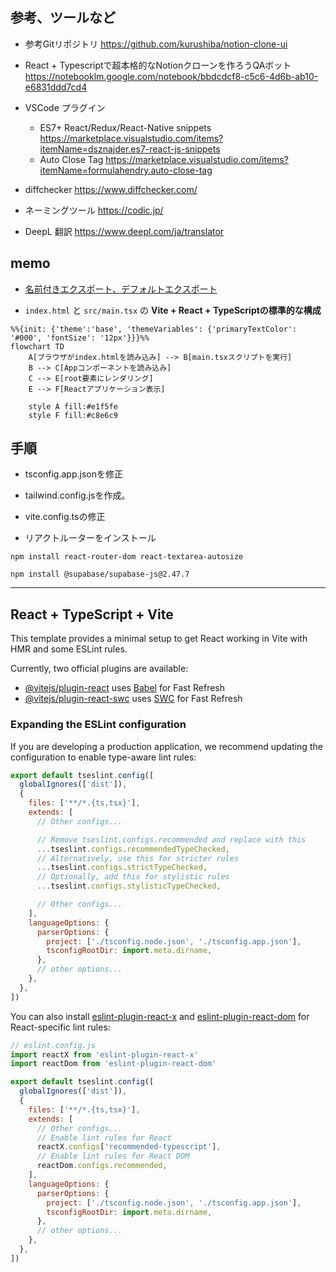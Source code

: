 ## 参考、ツールなど

- 参考Gitリポジトリ
https://github.com/kurushiba/notion-clone-ui

- React + Typescriptで超本格的なNotionクローンを作ろうQAボット
https://notebooklm.google.com/notebook/bbdcdcf8-c5c6-4d6b-ab10-e6831ddd7cd4

- VSCode プラグイン
    - ES7+ React/Redux/React-Native snippets
    https://marketplace.visualstudio.com/items?itemName=dsznajder.es7-react-js-snippets
    - Auto Close Tag
    https://marketplace.visualstudio.com/items?itemName=formulahendry.auto-close-tag

- diffchecker
https://www.diffchecker.com/

- ネーミングツール
https://codic.jp/

- DeepL 翻訳
https://www.deepl.com/ja/translator

## memo

- <a href="./docs/named-or-default-export.md">名前付きエクスポート、デフォルトエクスポート</a>

- `index.html` と `src/main.tsx` の **Vite + React + TypeScriptの標準的な構成**
```mermaid
%%{init: {'theme':'base', 'themeVariables': {'primaryTextColor': '#000', 'fontSize': '12px'}}}%%
flowchart TD
    A[ブラウザがindex.htmlを読み込み] --> B[main.tsxスクリプトを実行]
    B --> C[Appコンポーネントを読み込み]
    C --> E[root要素にレンダリング]
    E --> F[Reactアプリケーション表示]
    
    style A fill:#e1f5fe
    style F fill:#c8e6c9
```


## 手順

- tsconfig.app.jsonを修正

- tailwind.config.jsを作成。

- vite.config.tsの修正

- リアクトルーターをインストール
```
npm install react-router-dom react-textarea-autosize
```

```
npm install @supabase/supabase-js@2.47.7
```

---

## React + TypeScript + Vite

This template provides a minimal setup to get React working in Vite with HMR and some ESLint rules.

Currently, two official plugins are available:

- [@vitejs/plugin-react](https://github.com/vitejs/vite-plugin-react/blob/main/packages/plugin-react) uses [Babel](https://babeljs.io/) for Fast Refresh
- [@vitejs/plugin-react-swc](https://github.com/vitejs/vite-plugin-react/blob/main/packages/plugin-react-swc) uses [SWC](https://swc.rs/) for Fast Refresh

### Expanding the ESLint configuration

If you are developing a production application, we recommend updating the configuration to enable type-aware lint rules:

```js
export default tseslint.config([
  globalIgnores(['dist']),
  {
    files: ['**/*.{ts,tsx}'],
    extends: [
      // Other configs...

      // Remove tseslint.configs.recommended and replace with this
      ...tseslint.configs.recommendedTypeChecked,
      // Alternatively, use this for stricter rules
      ...tseslint.configs.strictTypeChecked,
      // Optionally, add this for stylistic rules
      ...tseslint.configs.stylisticTypeChecked,

      // Other configs...
    ],
    languageOptions: {
      parserOptions: {
        project: ['./tsconfig.node.json', './tsconfig.app.json'],
        tsconfigRootDir: import.meta.dirname,
      },
      // other options...
    },
  },
])
```

You can also install [eslint-plugin-react-x](https://github.com/Rel1cx/eslint-react/tree/main/packages/plugins/eslint-plugin-react-x) and [eslint-plugin-react-dom](https://github.com/Rel1cx/eslint-react/tree/main/packages/plugins/eslint-plugin-react-dom) for React-specific lint rules:

```js
// eslint.config.js
import reactX from 'eslint-plugin-react-x'
import reactDom from 'eslint-plugin-react-dom'

export default tseslint.config([
  globalIgnores(['dist']),
  {
    files: ['**/*.{ts,tsx}'],
    extends: [
      // Other configs...
      // Enable lint rules for React
      reactX.configs['recommended-typescript'],
      // Enable lint rules for React DOM
      reactDom.configs.recommended,
    ],
    languageOptions: {
      parserOptions: {
        project: ['./tsconfig.node.json', './tsconfig.app.json'],
        tsconfigRootDir: import.meta.dirname,
      },
      // other options...
    },
  },
])
```